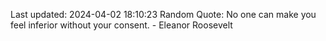 Last updated: 2024-04-02 18:10:23
Random Quote: No one can make you feel inferior without your consent. - Eleanor Roosevelt